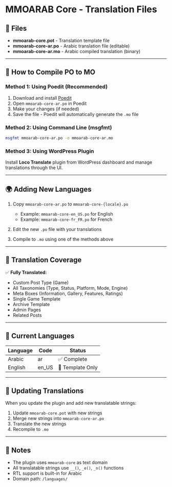 # MMOARAB Core - Translation Files

## 📁 Files

- **mmoarab-core.pot** - Translation template file
- **mmoarab-core-ar.po** - Arabic translation file (editable)
- **mmoarab-core-ar.mo** - Arabic compiled translation (binary)

---

## 🔧 How to Compile PO to MO

### Method 1: Using Poedit (Recommended)
1. Download and install [Poedit](https://poedit.net/)
2. Open `mmoarab-core-ar.po` in Poedit
3. Make your changes (if needed)
4. Save the file - Poedit will automatically generate the `.mo` file

### Method 2: Using Command Line (msgfmt)
```bash
msgfmt mmoarab-core-ar.po -o mmoarab-core-ar.mo
```

### Method 3: Using WordPress Plugin
Install **Loco Translate** plugin from WordPress dashboard and manage translations through the UI.

---

## 🌍 Adding New Languages

1. Copy `mmoarab-core-ar.po` to `mmoarab-core-{locale}.po`
   - Example: `mmoarab-core-en_US.po` for English
   - Example: `mmoarab-core-fr_FR.po` for French

2. Edit the new `.po` file with your translations

3. Compile to `.mo` using one of the methods above

---

## 📝 Translation Coverage

✅ **Fully Translated:**
- Custom Post Type (Game)
- All Taxonomies (Type, Status, Platform, Mode, Engine)
- Meta Boxes (Information, Gallery, Features, Ratings)
- Single Game Template
- Archive Template
- Admin Pages
- Related Posts

---

## 🎯 Current Languages

| Language | Code | Status |
|----------|------|--------|
| Arabic   | ar   | ✅ Complete |
| English  | en_US | 🔄 Template Only |

---

## 🔄 Updating Translations

When you update the plugin and add new translatable strings:

1. Update `mmoarab-core.pot` with new strings
2. Merge new strings into `mmoarab-core-ar.po`
3. Translate the new strings
4. Recompile to `.mo`

---

## 📌 Notes

- The plugin uses `mmoarab-core` as text domain
- All translatable strings use `__()`, `_e()`, `_n()` functions
- RTL support is built-in for Arabic
- Domain path: `/languages/`
